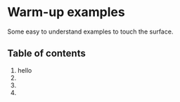 # Warm-up examples

Some easy to understand examples to touch the surface.

## Table of contents

1. hello
2.
3.
4.



